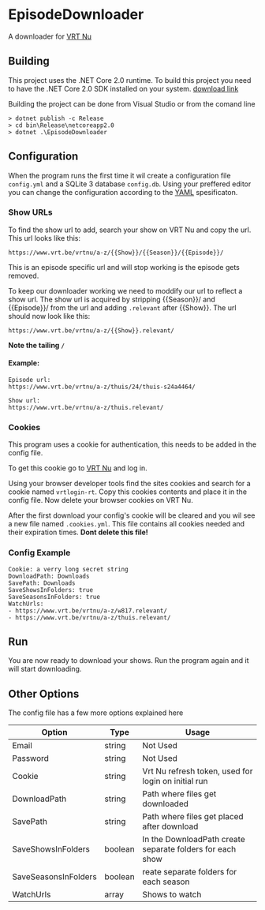 # EpisodeDownloader

A downloader for [VRT Nu](https://www.vrt.be/vrtnu/)

## Building

This project uses the .NET Core 2.0 runtime.
To build this project you need to have the .NET Core 2.0 SDK installed on your system. [download link](https://github.com/dotnet/core/blob/master/release-notes/download-archives/2.0.9-download.md)


Building the project can be done from Visual Studio or from the comand line

```
> dotnet publish -c Release
> cd bin\Release\netcoreapp2.0
> dotnet .\EpisodeDownloader
```

## Configuration

When the program runs the first time it wil create a configuration file `config.yml` and a SQLite 3 database `config.db`.
Using your preffered editor you can change the configuration according to the [YAML](http://yaml.org/spec/1.1/) spesificaton.

### Show URLs

To find the show url to add, search your show on VRT Nu and copy the url.
This url looks like this:
```
https://www.vrt.be/vrtnu/a-z/{{Show}}/{{Season}}/{{Episode}}/
```
This is an episode specific url and will stop working is the episode gets removed.

To keep our downloader working we need to moddify our url to reflect a show url.
The show url is acquired by stripping {{Season}}/ and {{Episode}}/ from the url and adding `.relevant` after {{Show}}.
The url should now look like this:
```
https://www.vrt.be/vrtnu/a-z/{{Show}}.relevant/
```

__Note the tailing `/`__

#### Example:

```
Episode url:
https://www.vrt.be/vrtnu/a-z/thuis/24/thuis-s24a4464/

Show url:
https://www.vrt.be/vrtnu/a-z/thuis.relevant/
```

### Cookies

This program uses a cookie for authentication, this needs to be added in the config file.

To get this cookie go to [VRT Nu](https://www.vrt.be/vrtnu/) and log in.

Using your browser developer tools find the sites cookies and search for a cookie named `vrtlogin-rt`.
Copy this cookies contents and place it in the config file. Now delete your browser cookies on VRT Nu.

After the first download your config's cookie will be cleared and you wil see a new file named `.cookies.yml`.
This file contains all cookies needed and their expiration times.
__Dont delete this file!__ 

### Config Example

```
Cookie: a verry long secret string
DownloadPath: Downloads
SavePath: Downloads
SaveShowsInFolders: true
SaveSeasonsInFolders: true
WatchUrls:
- https://www.vrt.be/vrtnu/a-z/w817.relevant/
- https://www.vrt.be/vrtnu/a-z/thuis.relevant/

```

## Run

You are now ready to download your shows.
Run the program again and it will start downloading.

## Other Options

The config file has a few more options explained here

| Option | Type | Usage |
| --- | --- | --- |
| Email | string | Not Used |
| Password | string | Not Used |
| Cookie | string | Vrt Nu refresh token, used for login on initial run |
| DownloadPath | string | Path where files get downloaded |
| SavePath | string | Path where files get placed after download |
| SaveShowsInFolders | boolean | In the DownloadPath create separate folders for each show |
| SaveSeasonsInFolders | boolean | reate separate folders for each season |
| WatchUrls | array | Shows to watch |
